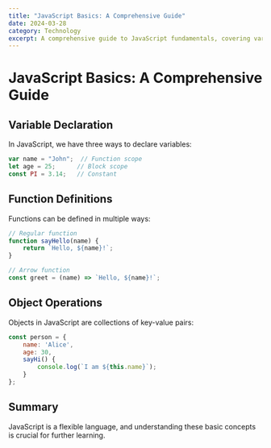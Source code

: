 ```yaml
---
title: "JavaScript Basics: A Comprehensive Guide"
date: 2024-03-28
category: Technology
excerpt: A comprehensive guide to JavaScript fundamentals, covering variables, functions, and objects
---
```


# JavaScript Basics: A Comprehensive Guide

## Variable Declaration

In JavaScript, we have three ways to declare variables:

```javascript
var name = "John";  // Function scope
let age = 25;      // Block scope
const PI = 3.14;   // Constant
```

## Function Definitions

Functions can be defined in multiple ways:

```javascript
// Regular function
function sayHello(name) {
    return `Hello, ${name}!`;
}

// Arrow function
const greet = (name) => `Hello, ${name}!`;
```

## Object Operations

Objects in JavaScript are collections of key-value pairs:

```javascript
const person = {
    name: 'Alice',
    age: 30,
    sayHi() {
        console.log(`I am ${this.name}`);
    }
};
```

## Summary

JavaScript is a flexible language, and understanding these basic concepts is crucial for further learning. 